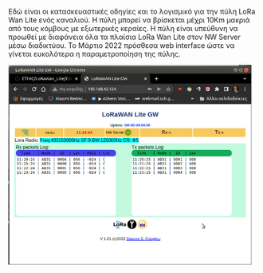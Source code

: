 Εδώ είναι οι κατασκευαστικές οδηγίες και το λογισμικό για την πύλη LoRa Wan Lite ενός καναλιού. Η πύλη μπορεί να βρίσκεται μέχρι 10Km μακριά από τους κόμβους με εξωτερικές κεραίες. Η πύλη είναι υπεύθυνη να προωθεί με διαφάνεια όλα τα πλαίσια LoRa Wan Lite στον NW Server μέσω διαδικτύου.
Το Μάρτιο 2022 πρόσθεσα web interface ώστε να γίνεται ευκολότερα η παραμετροποίηση της πύλης.

<img src="/LoRa_GateWay/gw_sc1.jpg" height="400">
